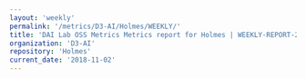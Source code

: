 ```yaml
---
layout: 'weekly'
permalink: '/metrics/D3-AI/Holmes/WEEKLY/'
title: 'DAI Lab OSS Metrics Metrics report for Holmes | WEEKLY-REPORT-2018-11-02'
organization: 'D3-AI'
repository: 'Holmes'
current_date: '2018-11-02'
---
```

